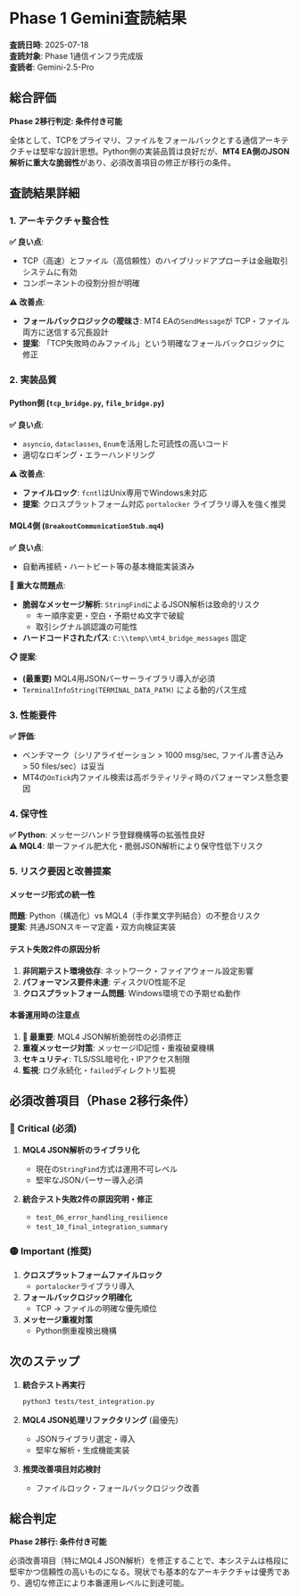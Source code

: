 # Phase 1 Gemini査読結果

**査読日時**: 2025-07-18  
**査読対象**: Phase 1通信インフラ完成版  
**査読者**: Gemini-2.5-Pro  

## 総合評価

**Phase 2移行判定: 条件付き可能**

全体として、TCPをプライマリ、ファイルをフォールバックとする通信アーキテクチャは堅牢な設計思想。Python側の実装品質は良好だが、**MT4 EA側のJSON解析に重大な脆弱性**があり、必須改善項目の修正が移行の条件。

## 査読結果詳細

### 1. アーキテクチャ整合性

**✅ 良い点**:
- TCP（高速）とファイル（高信頼性）のハイブリッドアプローチは金融取引システムに有効
- コンポーネントの役割分担が明確

**⚠️ 改善点**:
- **フォールバックロジックの曖昧さ**: MT4 EAの`SendMessage`が TCP・ファイル両方に送信する冗長設計
- **提案**: 「TCP失敗時のみファイル」という明確なフォールバックロジックに修正

### 2. 実装品質

#### Python側 (`tcp_bridge.py`, `file_bridge.py`)

**✅ 良い点**:
- `asyncio`, `dataclasses`, `Enum`を活用した可読性の高いコード
- 適切なロギング・エラーハンドリング

**⚠️ 改善点**:
- **ファイルロック**: `fcntl`はUnix専用でWindows未対応
- **提案**: クロスプラットフォーム対応 `portalocker` ライブラリ導入を強く推奨

#### MQL4側 (`BreakoutCommunicationStub.mq4`)

**✅ 良い点**:
- 自動再接続・ハートビート等の基本機能実装済み

**🚨 重大な問題点**:
- **脆弱なメッセージ解析**: `StringFind`によるJSON解析は致命的リスク
  - キー順序変更・空白・予期せぬ文字で破綻
  - 取引シグナル誤認識の可能性
- **ハードコードされたパス**: `C:\\temp\\mt4_bridge_messages` 固定

**📋 提案**:
- **(最重要)** MQL4用JSONパーサーライブラリ導入が必須
- `TerminalInfoString(TERMINAL_DATA_PATH)` による動的パス生成

### 3. 性能要件

**✅ 評価**:
- ベンチマーク（シリアライゼーション > 1000 msg/sec, ファイル書き込み > 50 files/sec）は妥当
- MT4の`OnTick`内ファイル検索は高ボラティリティ時のパフォーマンス懸念要因

### 4. 保守性

**✅ Python**: メッセージハンドラ登録機構等の拡張性良好  
**⚠️ MQL4**: 単一ファイル肥大化・脆弱JSON解析により保守性低下リスク

### 5. リスク要因と改善提案

#### メッセージ形式の統一性
**問題**: Python（構造化）vs MQL4（手作業文字列結合）の不整合リスク  
**提案**: 共通JSONスキーマ定義・双方向検証実装

#### テスト失敗2件の原因分析
1. **非同期テスト環境依存**: ネットワーク・ファイアウォール設定影響
2. **パフォーマンス要件未達**: ディスクI/O性能不足
3. **クロスプラットフォーム問題**: Windows環境での予期せぬ動作

#### 本番運用時の注意点
1. **🚨 最重要**: MQL4 JSON解析脆弱性の必須修正
2. **重複メッセージ対策**: メッセージID記憶・重複破棄機構
3. **セキュリティ**: TLS/SSL暗号化・IPアクセス制限
4. **監視**: ログ永続化・`failed`ディレクトリ監視

## 必須改善項目（Phase 2移行条件）

### 🔴 Critical (必須)
1. **MQL4 JSON解析のライブラリ化**
   - 現在の`StringFind`方式は運用不可レベル
   - 堅牢なJSONパーサー導入必須

2. **統合テスト失敗2件の原因究明・修正**
   - `test_06_error_handling_resilience`
   - `test_10_final_integration_summary`

### 🟡 Important (推奨)
1. **クロスプラットフォームファイルロック**
   - `portalocker`ライブラリ導入
2. **フォールバックロジック明確化**
   - TCP → ファイルの明確な優先順位
3. **メッセージ重複対策**
   - Python側重複検出機構

## 次のステップ

1. **統合テスト再実行**
   ```bash
   python3 tests/test_integration.py
   ```

2. **MQL4 JSON処理リファクタリング** (最優先)
   - JSONライブラリ選定・導入
   - 堅牢な解析・生成機能実装

3. **推奨改善項目対応検討**
   - ファイルロック・フォールバックロジック改善

## 総合判定

**Phase 2移行: 条件付き可能**

必須改善項目（特にMQL4 JSON解析）を修正することで、本システムは格段に堅牢かつ信頼性の高いものになる。現状でも基本的なアーキテクチャは優秀であり、適切な修正により本番運用レベルに到達可能。